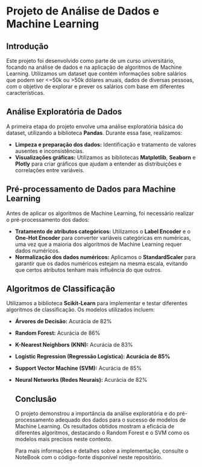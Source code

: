 # Projeto de Análise de Dados e Machine Learning
	
## Introdução
	
Este projeto foi desenvolvido como parte de um curso universitário, focando na análise de dados e na aplicação de algoritmos de Machine Learning. Utilizamos um dataset que contém informações sobre salários que podem ser <=50k ou >50k dólares anuais, dados de diversas pessoas, com o objetivo de explorar e prever os salários com base em diferentes características.
	
## Análise Exploratória de Dados
	
A primeira etapa do projeto envolve uma análise exploratória básica do dataset, utilizando a biblioteca **Pandas**. Durante essa fase, realizamos:
	
- **Limpeza e preparação dos dados:** Identificação e tratamento de valores ausentes e inconsistências.
- **Visualizações gráficas:** Utilizamos as bibliotecas **Matplotlib**, **Seaborn** e **Plotly** para criar gráficos que ajudam a entender as distribuições e correlações entre variáveis.
	
## Pré-processamento de Dados para Machine Learning
	
Antes de aplicar os algoritmos de Machine Learning, foi necessário realizar o pré-processamento dos dados:
	
- **Tratamento de atributos categóricos:** Utilizamos o **Label Encoder** e o **One-Hot Encoder** para converter variáveis categóricas em numéricas, uma vez que a maioria dos algoritmos de Machine Learning requer dados numéricos.
- **Normalização dos dados numéricos:** Aplicamos o **StandardScaler** para garantir que os dados numéricos estejam na mesma escala, evitando que certos atributos tenham mais influência do que outros.
	
## Algoritmos de Classificação
	
Utilizamos a biblioteca **Scikit-Learn** para implementar e testar diferentes algoritmos de classificação. Os modelos utilizados incluem:
	
- **Árvores de Decisão:** Acurácia de 82%
- **Random Forest:** Acurácia de 86%
- **K-Nearest Neighbors (KNN):** Acurácia de 83%
- **Logistic Regression (Regressão Logística): Acurácia de 85%**
- **Support Vector Machine (SVM):** Acurácia de 85%
- **Neural Networks (Redes Neurais):** Acurácia de 82%
	
	## Conclusão
	
	O projeto demonstrou a importância da análise exploratória e do pré-processamento adequado dos dados para o sucesso de modelos de Machine Learning. Os resultados obtidos mostram a eficácia de diferentes algoritmos, destacando o Random Forest e o SVM como os modelos mais precisos neste contexto.
	
	Para mais informações e detalhes sobre a implementação, consulte o NoteBook com o código-fonte disponível neste repositório.
